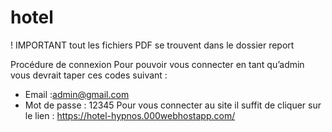 # hotel

! IMPORTANT tout les fichiers PDF se trouvent dans le dossier report 


Procédure de connexion 
Pour pouvoir vous connecter en tant qu’admin vous devrait taper ces codes suivant :
-	Email :admin@gmail.com
-	Mot de passe : 12345
Pour vous connecter au site il suffit de cliquer sur le lien :
https://hotel-hypnos.000webhostapp.com/
